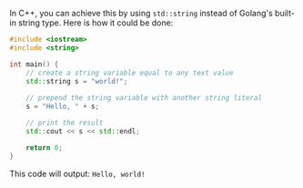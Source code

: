  In C++, you can achieve this by using `std::string` instead of Golang's built-in string type. Here is how it could be done:

```cpp
#include <iostream>
#include <string>

int main() {
    // create a string variable equal to any text value
    std::string s = "world!"; 
    
    // prepend the string variable with another string literal
    s = "Hello, " + s; 

    // print the result
    std::cout << s << std::endl;

    return 0;
}
```
This code will output: `Hello, world!`
